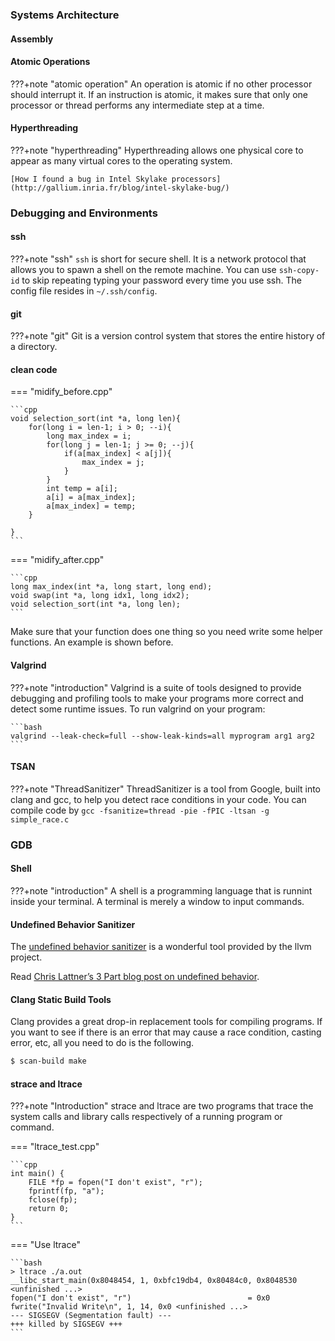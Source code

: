 ### Systems Architecture

#### Assembly 


#### Atomic Operations

???+note "atomic operation"
    An operation is atomic if no other processor should interrupt it. If an instruction is atomic, it makes sure that only one processor or thread performs any intermediate step at a time. 


#### Hyperthreading

???+note "hyperthreading"
    Hyperthreading allows one physical core to appear as many virtual cores to the operating system.  

    [How I found a bug in Intel Skylake processors](http://gallium.inria.fr/blog/intel-skylake-bug/)



### Debugging and Environments

#### ssh

???+note "ssh"
    `ssh` is short for secure shell. It is a network protocol that allows you to spawn a shell on the remote machine. You can use `ssh-copy-id` to skip repeating typing your password every time you use ssh. The config file resides in `~/.ssh/config`. 

#### git

???+note "git"
    Git is a version control system that stores the entire history of a directory. 

#### clean code


=== "midify_before.cpp"

    ```cpp
    void selection_sort(int *a, long len){
        for(long i = len-1; i > 0; --i){
            long max_index = i;
            for(long j = len-1; j >= 0; --j){
                if(a[max_index] < a[j]){
                    max_index = j;
                }
            }
            int temp = a[i];
            a[i] = a[max_index];
            a[max_index] = temp;
        }

    }
    ```

=== "midify_after.cpp"

    ```cpp
    long max_index(int *a, long start, long end);
    void swap(int *a, long idx1, long idx2);
    void selection_sort(int *a, long len);
    ```

Make sure that your function does one thing so you need write some helper functions. An example is shown before.


#### Valgrind  

???+note "introduction"
    Valgrind is a suite of tools designed to provide debugging and profiling tools to make your programs more correct and detect some runtime issues. To run valgrind on your program:

    ```bash
    valgrind --leak-check=full --show-leak-kinds=all myprogram arg1 arg2
    ```


#### TSAN 

???+note "ThreadSanitizer"
    ThreadSanitizer is a tool from Google, built into clang and gcc, to help you detect race conditions in your code. You can compile code by `gcc -fsanitize=thread -pie -fPIC -ltsan -g simple_race.c`


### GDB

#### Shell

???+note "introduction"
    A shell is a programming language that is runnint inside your terminal. A terminal is merely a window to input commands.



#### Undefined Behavior Sanitizer

The [undefined behavior sanitizer](https://clang.llvm.org/docs/UndefinedBehaviorSanitizer.html) is a wonderful tool provided by the llvm project.

Read [Chris Lattner’s 3 Part blog post on undefined behavior](http://blog.llvm.org/2011/05/what-every-c-programmer-should-know.html). 


#### Clang Static Build Tools

Clang provides a great drop-in replacement tools for compiling programs. If you want to see if there is an error that may cause a race condition, casting error, etc, all you need to do is the following.

```bash
$ scan-build make
```

#### strace and ltrace

???+note "Introduction"
    strace and ltrace are two programs that trace the system calls and library calls respectively of a running program or command. 

=== "ltrace_test.cpp"

    ```cpp
    int main() {
        FILE *fp = fopen("I don't exist", "r");
        fprintf(fp, "a");
        fclose(fp);
        return 0;
    }
    ```

=== "Use ltrace"

    ```bash
    > ltrace ./a.out
    __libc_start_main(0x8048454, 1, 0xbfc19db4, 0x80484c0, 0x8048530 <unfinished ...>
    fopen("I don't exist", "r")                          = 0x0
    fwrite("Invalid Write\n", 1, 14, 0x0 <unfinished ...>
    --- SIGSEGV (Segmentation fault) ---
    +++ killed by SIGSEGV +++
    ```


    